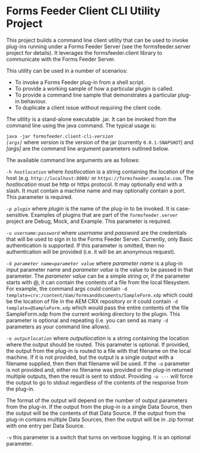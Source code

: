 # Forms Feeder Client CLI Utility Project
This project builds a command line client utility that can be used to invoke plug-ins running under a Forms Feeder Server (see the formsfeeder.server project for details).  It leverages the formsfeeder.client library to communicate with the Forms Feeder Server.

This utility can be used in a number of scenarios:

* To invoke a Forms Feeder plug-in from a shell script.
* To provide a working sample of how a particular plugin is called.
* To provide a command line sample that demonstrates a particular plug-in behaviour.
* To duplicate a client issue without requiring the client code.

The utility is a stand-alone executable .jar.  It can be invoked from the command line using the java command.  The typical usage is:

<code>java -jar formsfeeder.client-cli-<i>version</i> <i>[args]</i></code> where <i>version</i> is the version of the jar (currently `0.0.1-SNAPSHOT`) and <i>[args]</i> are the command line argument parameters outlined below. 

The available command line arguments are as follows:

<p><code>-h <i>hostlocation</i></code> where <i>hostlocation</i> is a string containing the location of the host (e.g. <code>http://localhost:8080/</code> or <code>https://formsfeeder.example.com</code>.  The <i>hostlocation</i> must be http or https protocol.  It may optionally end with a slash.  It must contain a machine name and may optionally contain a port.  This parameter is required.</p>

<p><code>-p <i>plugin</i></code> where <i>plugin</i> is the name of the plug-in to be invoked.  It is case-sensitive.  Examples of plugins that are part of the <code>formsfeeder.server</code> project are Debug, Mock, and Example.  This parameter is required.</p>

<p><code>-u <i>username</i>:<i>password</i></code> where <i>username</i> and <i>password</i> are the credentials that will be used to sign in to the Forms Feeder Server.  Currently, only Basic authentication is supported.  If this parameter is omitted, then no authentication will be provided (i.e. it will be an anonymous request).</p>

<p><code>-d <i>parameter name</i>=<i>parameter value</i></code> where <i>parameter name</i> is a plug-in input parameter name and  <i>parameter value</i> is the value to be passed in that parameter.  The <i>parameter value</i> can be a simple string or, if the parameter starts with @, it can contain the contents of a file from the local filesystem.  For example, the command args could contain <code>-d template=crx:/content/dam/formsanddocuments/SampleForm.xdp</code> which could be the location of file in the AEM CRX repository or it could contain <code>-d template=@SampleForm.xdp</code> which would pass the entire contents of the file SampleForm.xdp from the current working directory to the plugin.  This parameter is optional and repeating (i.e. you can send as many <code>-d</code> parameters as your command line allows).</p>

<p><code>-o <i>outputlocation</i></code> where <i>outputlocation</i> is a string containing the location where the output should be routed.  This parameter is optional.  If provided, the output from the plug-in is routed to a file with that filename on the local machine.  If it is not provided, but the output is a single output with a filename supplied, then then that filename will be used.  If the <code>-o</code> parameter is not provided and, either no filename was provided or the plug-in returned multiple outputs, then the result is sent to stdout.  Providing <code>-o ---</code> will force the output to go to stdout regardless of the contents of the response from the plug-in.</p><p> The format of the output will depend on the number of output parameters from the plug-in.  If the output from the plug-in is a single Data Source, then the output will be the contents of that Data Source.  If the output from the plug-in contains multiple Data Sources, then the output will be in .zip format with one entry per Data Source.</p>

<p><code>-v</code> this parameter is a switch that turns on verbose logging.  It is an optional parameter.</p>  

